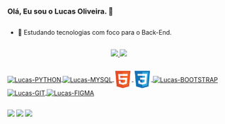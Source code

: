 ### Olá, Eu sou o Lucas Oliveira. 👋

##


- 🌱 Estudando tecnologias com foco para o Back-End.


##

<div align="center">
  <a href="https://github.com/lucas-ioliveira">
  <img height="180em" src="https://github-readme-stats.vercel.app/api?username=lucas-ioliveira&show_icons=true&theme=dark&include_all_commits=true&count_private=true"/>
  <img height="180em" src="https://github-readme-stats.vercel.app/api/top-langs/?username=lucas-ioliveira&layout=compact&langs_count=7&theme=dark"/>
</div>

  ##
  
  <div style="display: inline_block">
  
  <img align="center" alt="Lucas-PYTHON" height="40" width="40" src="https://cdn.jsdelivr.net/gh/devicons/devicon/icons/python/python-original.svg">        
  <img align="center" alt="Lucas-MYSQL" height="40" width="40" src="https://cdn.jsdelivr.net/gh/devicons/devicon/icons/mysql/mysql-original-wordmark.svg">             
  <img align="center" alt="Lucas-HTML" height="40" width="40" src="https://raw.githubusercontent.com/devicons/devicon/master/icons/html5/html5-original.svg">
  <img align="center" alt="Lucas-CSS" height="40" width="40" src="https://raw.githubusercontent.com/devicons/devicon/master/icons/css3/css3-original.svg">
  <img align="center" alt="Lucas-BOOTSTRAP" height="40" width="40" src="https://cdn.jsdelivr.net/gh/devicons/devicon/icons/bootstrap/bootstrap-original.svg">     
  <img align="center" alt="Lucas-GIT" height="30" width="40" src="https://cdn.jsdelivr.net/gh/devicons/devicon/icons/git/git-original.svg">       
  <img align="center" alt="Lucas-FIGMA" height="30" width="40" src="https://cdn.jsdelivr.net/gh/devicons/devicon/icons/figma/figma-original.svg">
    
  </div>        
 
  ##
  
  <div>
    <a href="https://www.linkedin.com/in/lucas-ioliveira8014a5232/" target="_blank"><img src="https://img.shields.io/badge/-LinkedIn-%230077B5?style=for-the-badge&logo=linkedin&logoColor=white" target="_blank"></a> 
    <a href = "mailto:lucasio2008@gmail.com"><img src="https://img.shields.io/badge/-Gmail-%23333?style=for-the-badge&logo=gmail&logoColor=white" target="_blank"></a>
    <a href="https://instagram.com/lucas_ioliveira/" target="_blank"><img src="https://img.shields.io/badge/-Instagram-%23E4405F?style=for-the-badge&logo=instagram&logoColor=white" target="_blank"></a>
  </div>
 
 
  
  
  
          

